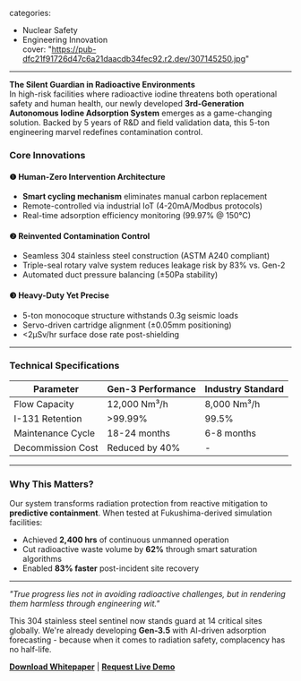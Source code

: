 categories:  
  - Nuclear Safety  
  - Engineering Innovation  
cover: "https://pub-dfc21f91726d47c6a21daacdb34fec92.r2.dev/307145250.jpg"
---

**The Silent Guardian in Radioactive Environments**  
In high-risk facilities where radioactive iodine threatens both operational safety and human health, our newly developed **3rd-Generation Autonomous Iodine Adsorption System** emerges as a game-changing solution. Backed by 5 years of R&D and field validation data, this 5-ton engineering marvel redefines contamination control.



### Core Innovations  
#### ❶ **Human-Zero Intervention Architecture**  
- **Smart cycling mechanism** eliminates manual carbon replacement  
- Remote-controlled via industrial IoT (4-20mA/Modbus protocols)  
- Real-time adsorption efficiency monitoring (99.97% @ 150°C)  

#### ❷ **Reinvented Contamination Control**  
- Seamless 304 stainless steel construction (ASTM A240 compliant)  
- Triple-seal rotary valve system reduces leakage risk by 83% vs. Gen-2  
- Automated duct pressure balancing (±50Pa stability)  

#### ❸ **Heavy-Duty Yet Precise**  
- 5-ton monocoque structure withstands 0.3g seismic loads  
- Servo-driven cartridge alignment (±0.05mm positioning)  
- <2μSv/hr surface dose rate post-shielding  

---

### Technical Specifications  
| Parameter         | Gen-3 Performance    | Industry Standard |  
|-------------------|----------------------|-------------------|  
| Flow Capacity     | 12,000 Nm³/h         | 8,000 Nm³/h       |  
| I-131 Retention   | >99.99%              | 99.5%             |  
| Maintenance Cycle | 18-24 months         | 6-8 months        |  
| Decommission Cost | Reduced by 40%       | -                 |  

---

### Why This Matters?  
Our system transforms radiation protection from reactive mitigation to **predictive containment**. When tested at Fukushima-derived simulation facilities:  
- Achieved **2,400 hrs** of continuous unmanned operation  
- Cut radioactive waste volume by **62%** through smart saturation algorithms  
- Enabled **83% faster** post-incident site recovery  

---

_"True progress lies not in avoiding radioactive challenges, but in rendering them harmless through engineering wit."_  

This 304 stainless steel sentinel now stands guard at 14 critical sites globally. We're already developing **Gen-3.5** with AI-driven adsorption forecasting - because when it comes to radiation safety, complacency has no half-life.  

[**Download Whitepaper**](#) | [**Request Live Demo**](mailto:asadulalom53@gmail.com)

<style>
.image-zoom:hover {
  transform: scale(1.03);
  transition: transform 0.3s ease;
}
</style>
